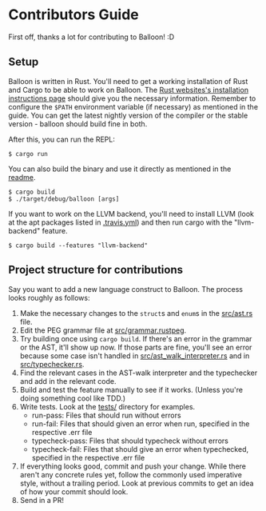 # Contributors Guide

First off, thanks a lot for contributing to Balloon! :D

## Setup

Balloon is written in Rust. You'll need to get a working installation of Rust and Cargo to be able to work on Balloon. The [Rust websites's installation instructions page](https://www.rust-lang.org/en-US/install.html) should give you the necessary information. Remember to configure the `$PATH` environment variable (if necessary) as mentioned in the guide. You can get the latest nightly version of the compiler or the stable version - balloon should build fine in both.

After this, you can run the REPL:

```
$ cargo run
```

You can also build the binary and use it directly as mentioned in the [readme](README.md).

```
$ cargo build
$ ./target/debug/balloon [args]
```

If you want to work on the LLVM backend, you'll need to install LLVM (look at the apt packages listed in [.travis.yml](.travis.yml)) and then run cargo with the "llvm-backend" feature.

```
$ cargo build --features "llvm-backend"
```

## Project structure for contributions

Say you want to add a new language construct to Balloon. The process looks roughly as follows:

1. Make the necessary changes to the `struct`s and `enum`s in the [src/ast.rs](src/ast.rs) file.
1. Edit the PEG grammar file at [src/grammar.rustpeg](src/grammar.rustpeg).
1. Try building once using `cargo build`. If there's an error in the grammar or the AST, it'll show up now. If those parts are fine, you'll see an error because some case isn't handled in [src/ast_walk_interpreter.rs](src/ast_walk_interpreter.rs) and in [src/typechecker.rs](src/typechecker.rs).
1. Find the relevant cases in the AST-walk interpreter and the typechecker and add in the relevant code.
1. Build and test the feature manually to see if it works. (Unless you're doing something cool like TDD.)
1. Write tests. Look at the [tests/](tests/) directory for examples.
    - run-pass: Files that should run without errors
    - run-fail: Files that should given an error when run, specified in the respective .err file
    - typecheck-pass: Files that should typecheck without errors
    - typecheck-fail: Files that should give an error when typechecked, specified in the respective .err file
1. If everything looks good, commit and push your change. While there aren't any concrete rules yet, follow the commonly used imperative style, without a trailing period. Look at previous commits to get an idea of how your commit should look.
1. Send in a PR!
